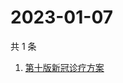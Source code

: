 # 2023-01-07

共 1 条

<!-- BEGIN -->
<!-- 最后更新时间 Sat Jan 07 2023 10:08:01 GMT+0800 (China Standard Time) -->

1. [第十版新冠诊疗方案](https://www.zhihu.com/search?q=第十版新冠诊疗方案)

<!-- END -->
